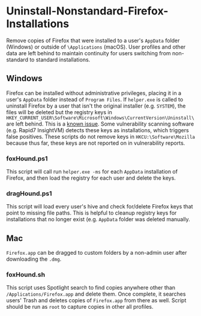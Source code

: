 # Uninstall-Nonstandard-Firefox-Installations
Remove copies of Firefox that were installed to a user's `AppData` folder (Windows) or outside of `\Applications` (macOS). User profiles and other data are left behind to maintain continuity for users switching from non-standard to standard installations. 

## Windows
Firefox can be installed without administrative privileges, placing it in a user's `AppData` folder instead of `Program Files`. If `helper.exe` is called to uninstall Firefox by a user that isn't the original installer (e.g. `SYSTEM`), the files will be deleted but the registry keys in `HKEY_CURRENT_USER\Software\Microsoft\Windows\CurrentVersion\Uninstall\` are left behind. This is a [known issue](https://bugzilla.mozilla.org/show_bug.cgi?id=1895327). Some vulnerability scanning software (e.g. Rapid7 InsightVM) detects these keys as installations, which triggers false positives. These scripts do not remove keys in `HKCU:\Software\Mozilla` because thus far, these keys are not reported on in vulnerability reports.

### foxHound.ps1
This script will call run `helper.exe -ms` for each `AppData` installation of Firefox, and then load the registry for each user and delete the keys.

### dragHound.ps1
This script will load every user's hive and check for/delete Firefox keys that point to missing file paths. This is helpful to cleanup registry keys for installations that no longer exist (e.g. `AppData` folder was deleted manually.

## Mac
`Firefox.app` can be dragged to custom folders by a non-admin user after downloading the `.dmg`. 

### foxHound.sh
This script uses Spotlight search to find copies anywhere other than `/Applications/Firefox.app` and delete them. Once complete, it searches users' Trash and deletes copies of `Firefox.app` from there as well. Script should be run as `root` to capture copies in other all profiles.
